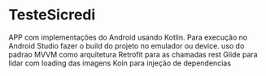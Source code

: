# TesteSicredi

APP com implementações do Android usando Kotlin.
Para execução no Android Studio fazer o build do projeto no emulador ou device.
uso do padrao MVVM como arquitetura
Retrofit para as chamadas rest
Glide para lidar com loading das imagens
Koin para injeção de dependencias




